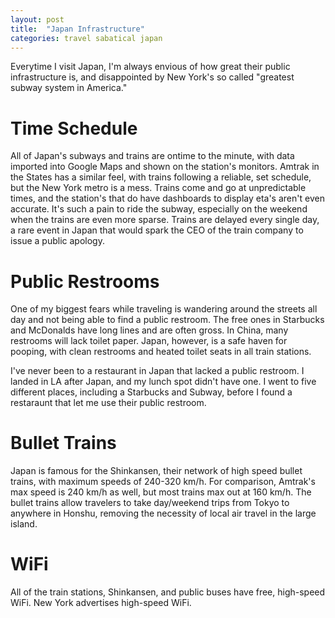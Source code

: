 ```yaml
---
layout: post
title:  "Japan Infrastructure"
categories: travel sabatical japan
---
```


Everytime I visit Japan, I'm always envious of how great their public infrastructure is, and disappointed by New York's so called "greatest subway system in America."

# Time Schedule

All of Japan's subways and trains are ontime to the minute, with data imported into Google Maps and shown on the station's monitors. Amtrak in the States has a similar feel, with trains following a reliable, set schedule, but the New York metro is a mess. Trains come and go at unpredictable times, and the station's that do have dashboards to display eta's aren't even accurate. It's such a pain to ride the subway, especially on the weekend when the trains are even more sparse. Trains are delayed every single day, a rare event in Japan that would spark the CEO of the train company to issue a public apology.

# Public Restrooms

One of my biggest fears while traveling is wandering around the streets all day and not being able to find a public restroom. The free ones in Starbucks and McDonalds have long lines and are often gross. In China, many restrooms will lack toilet paper. Japan, however, is a safe haven for pooping, with clean restrooms and heated toilet seats in all train stations.

I've never been to a restaurant in Japan that lacked a public restroom. I landed in LA after Japan, and my lunch spot didn't have one. I went to five different places, including a Starbucks and Subway, before I found a restaraunt that let me use their public restroom.

# Bullet Trains

Japan is famous for the Shinkansen, their network of high speed bullet trains, with maximum speeds of 240-320 km/h. For comparison, Amtrak's max speed is 240 km/h as well, but most trains max out at 160 km/h. The bullet trains allow travelers to take day/weekend trips from Tokyo to anywhere in Honshu, removing the necessity of local air travel in the large island.

# WiFi

All of the train stations, Shinkansen, and public buses have free, high-speed WiFi. New York advertises high-speed WiFi.